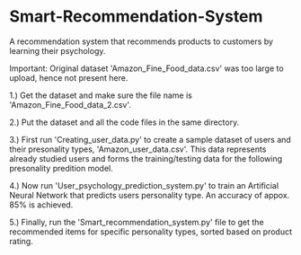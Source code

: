 # Smart-Recommendation-System
A recommendation system that recommends products to customers by learning their psychology.

Important: Original dataset 'Amazon_Fine_Food_data.csv' was too large to upload, hence not present here.

1.) Get the dataset and make sure the file name is 'Amazon_Fine_Food_data_2.csv'.

2.) Put the dataset and all the code files in the same directory.

3.) First run 'Creating_user_data.py' to create a sample dataset of users and their presonality types, 'Amazon_user_data.csv'.
    This data represents already studied users and forms the training/testing data for the following presonality predition model.
    
4.) Now run 'User_psychology_prediction_system.py' to train an Artificial Neural Network that predicts users personality type.
    An accuracy of appox. 85% is achieved.
    
5.) Finally, run the 'Smart_recommendation_system.py' file to get the recommended items for specific personality types, sorted based on product rating.
